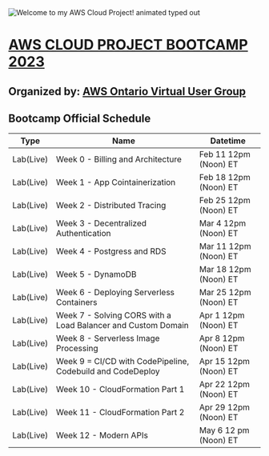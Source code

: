 <img src="https://readme-typing-svg.demolab.com?font=Operator+Mono&size=27&duration=2800&pause=2000&color=FAFAFA&center=true&vCenter=true&width=940&height=50&lines=Welcome+to+my+AWS+Cloud+Project!" align="middle" alt="Welcome to my AWS Cloud Project! animated typed out">

# [AWS CLOUD PROJECT BOOTCAMP 2023](https://aws.cloudprojectbootcamp.com/)
## Organized by: [**AWS Ontario Virtual User Group**](https://www.meetup.com/aws-ontario-virtual-user-group/)


## Bootcamp Official Schedule

| Type | Name | Datetime |
| ---- | ---- | -------- |
| Lab(Live) | Week 0 - Billing and Architecture | Feb 11 12pm (Noon) ET |
| Lab(Live) | Week 1 - App Cointainerization | Feb 18 12pm (Noon) ET |
| Lab(Live) | Week 2 - Distributed Tracing | Feb 25 12pm (Noon) ET |
| Lab(Live) | Week 3 - Decentralized Authentication | Mar 4 12pm (Noon) ET |
| Lab(Live) | Week 4 - Postgress and RDS | Mar 11 12pm (Noon) ET |
| Lab(Live) | Week 5 - DynamoDB | Mar 18 12pm (Noon) ET |
| Lab(Live) | Week 6 - Deploying Serverless Containers | Mar 25 12pm (Noon) ET |
| Lab(Live) | Week 7 - Solving CORS with a Load Balancer and Custom Domain | Apr 1 12pm (Noon) ET |
| Lab(Live) | Week 8 - Serverless Image Processing | Apr 8 12pm (Noon) ET |
| Lab(Live) | Week 9 = CI/CD with CodePipeline, Codebuild and CodeDeploy | Apr 15 12pm (Noon) ET |
| Lab(Live) | Week 10 - CloudFormation Part 1 | Apr 22 12pm (Noon) ET |
| Lab(Live) | Week 11 - CloudFormation Part 2 | Apr 29 12pm (Noon) ET |
| Lab(Live) | Week 12 - Modern APIs | May 6 12 pm (Noon) ET |

